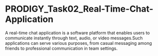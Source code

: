 # PRODIGY_Task02_Real-Time-Chat-Application
A real-time chat application is a software platform that enables users to communicate instantly through text, audio, or video messages.Such applications can serve various purposes, from casual messaging among friends to professional communication in team settings.
